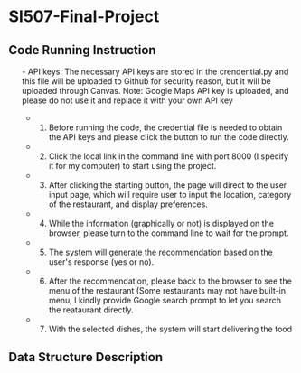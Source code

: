 # SI507-Final-Project



## Code Running Instruction
  <ul>
  - API keys: The necessary API keys are stored in the crendential.py and this file will be uploaded to Github for security reason, but it will be uploaded through Canvas. Note: Google Maps API key is uploaded, and please do not use it and replace it with your own API key
  
  - 1. Before running the code, the credential file is needed to obtain the API keys and please click the button to run the code directly. </br>
  - 2. Click the local link in the command line with port 8000 (I specify it for my computer) to start using the project.</br>
  - 3. After clicking the starting button, the page will direct to the user input page, which will require user to input the location, category of the restaurant, and display preferences. </br>
  - 4. While the information (graphically or not) is displayed on the browser, please turn to the command line to wait for the prompt.</br>
  - 5. The system will generate the recommendation based on the user's response (yes or no).</br>
  - 6. After the recommendation, please back to the browser to see the menu of the restaurant (Some restaurants may not have built-in menu, I kindly provide Google search prompt to let you search the reataurant directly.</br>
  - 7. With the selected dishes, the system will start delivering the food</br>

  </ul>








## Data Structure Description
